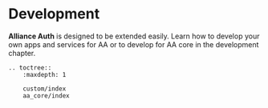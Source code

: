 # Development

**Alliance Auth** is designed to be extended easily. Learn how to develop your own apps and services for AA or to develop for AA core in the development chapter.

```eval_rst
.. toctree::
    :maxdepth: 1

    custom/index
    aa_core/index
```
